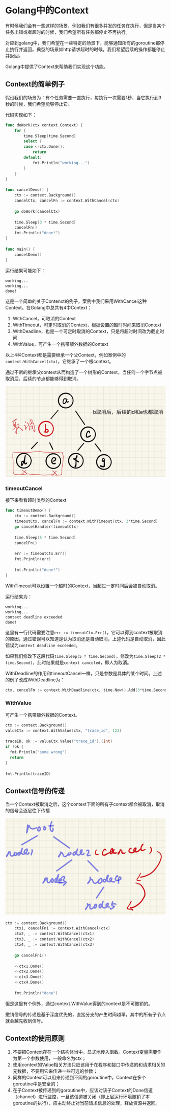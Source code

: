 # Golang中的Context
有时候我们会有一些这样的场景，例如我们有很多并发的任务在执行，但是当某个任务出错或者超时的时候，我们希望所有任务都停止不再执行。

对应到golang中，我们希望在一些特定的场景下，能够通知所有的goroutine都停止执行并返回。典型的场景如http请求超时的时候，我们希望后续的操作都能停止并返回。

Golang中提供了Context来帮助我们实现这个功能。

## Context的简单例子
假设我们的场景为：有个任务需要一直执行，每执行一次需要1秒，当它执行到3秒的时候，我们希望能够停止它。

代码实现如下：

```go
func doWork(ctx context.Context) {
	for {
		time.Sleep(time.Second)
		select {
		case <-ctx.Done():
			return
		default:
			fmt.Println("working...")
		}
	}
}

func cancelDemo() {
	ctx := context.Background()
	cancelCtx, cancelFn := context.WithCancel(ctx)

	go doWork(cancelCtx)

	time.Sleep(3 * time.Second)
	cancelFn()
	fmt.Println("done!")
}

func main() {
	cancelDemo()
}

```

运行结果可能如下：
```
working...
working...
done!
```

这是一个简单的关于Contenxt的例子，案例中我们采用WithCancel这种Context。在Golang中总共有4中Context：
1. WithCancel，可取消的Context
2. WithTimeout，可定时取消的Context，根据设置的超时时间来取消Context
3. WithDeadline，也是一个可定时取消的Context，只是将超时时间改为截止时间
4. WithValue，可产生一个携带额外数据的Context

以上4种Context都是需要继承一个父Context，例如案例中的`context.WithCancel(ctx)`，它继承了一个根context。

通过不断的继承父context从而构造了一个树形的Context，当任何一个字节点被取消后，后续的节点都能够得到取消。

![context](../images/WechatIMG7.png)

### timeoutCancel
接下来看看超时类型的Context

```go
func timeoutDemo() {
	ctx := context.Background()
	timeoutCtx, cancelFn := context.WithTimeout(ctx, 3*time.Second)
	go cancelHandler(timeoutCtx)

	time.Sleep(5 * time.Second)
	cancelFn()

	err := timeoutCtx.Err()
	fmt.Println(err)

	fmt.Println("done!")
}
```

WithTimeout可以设置一个超时的Context，当超过一定时间后会被自动取消。

运行结果为：
```
working...
working...
context deadline exceeded
done!
```
这里有一行代码需要注意`err := timeoutCtx.Err()`，它可以得到context被取消的原因，通过错误可以知道是认为取消还是自动取消，上述代码是自动取消，因此错误为`context deadline exceeded`。

如果我们修改下这段代码`time.Sleep(5 * time.Second)`，修改为`time.Sleep(2 * time.Second)`，此时结果就是`context canceled`，即人为取消。

WithDeadline的作用和timeoutCancel一样，只是参数是具体的某个时间。上述的例子改成WithDeadline为：
```go
ctx, concelFn := context.WithDeadline(ctx, time.Now().Add(3*time.Second))
```

### WithValue
可产生一个携带额外数据的Context。

```go
ctx := context.Background()
valueCtx := context.WithValue(ctx, "trace_id", 123)

traceID, ok := valueCtx.Value("trace_id").(int)
if !ok {
  fmt.Println("some wrong")
  return
}

fmt.Println(traceID)
```

## Context信号的传递
当一个Context被取消之后，这个context下面的所有子context都会被取消，取消的信号会逐层往下传播

![transfer](../images/WX20190602-204923@2x.png)

```go
ctx := context.Background()
	ctx1, cancelFn1 := context.WithCancel(ctx)
	ctx2, _ := context.WithCancel(ctx1)
	ctx3, _ := context.WithCancel(ctx2)
	ctx4, _ := context.WithCancel(ctx3)

	go cancelFn1()

	<-ctx1.Done()
	<-ctx2.Done()
	<-ctx3.Done()
	<-ctx4.Done()

	fmt.Println("done")
```

但是这里有个例外，通过context.WithValue得到的context是不可撤销的。

撤销信号的传递是基于深度优先的，直接分支的产生时间越早，其中的所有子节点就会越先收到信号。

## Context的使用原则
1. 不要把Context存在一个结构体当中，显式地传入函数。Context变量需要作为第一个参数使用，一般命名为ctx；
2. 使用context的Value相关方法只应该用于在程序和接口中传递的和请求相关的元数据，不要用它来传递一些可选的参数；
3. 同样的Context可以用来传递到不同的goroutine中，Context在多个goroutine中是安全的；
4. 在子Context被传递到的goroutine中，应该对该子Context的Done信道（channel）进行监控，一旦该信道被关闭（即上层运行环境撤销了本goroutine的执行），应主动终止对当前请求信息的处理，释放资源并返回。
